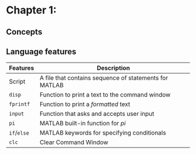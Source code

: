 # Chapter 1:

## Concepts

## Language features

| Features    | Description |
| ----------- | ----------- |
| Script      | A file that contains sequence of statements for MATLAB |
| `disp`      | Function to print a text to the command window |
| `fprintf`   | Function to print a _formatted_ text |
| `input`     | Function that asks and accepts user input |
| `pi`        | MATLAB built-in function for $pi$ |
| `if`/`else` | MATLAB keywords for specifying conditionals |
| `clc`       | Clear Command Window |